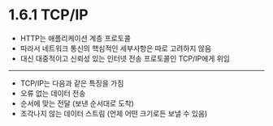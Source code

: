 # 1.6.1 TCP/IP

* HTTP는 애플리케이션 계층 프로토콜
* 따라서 네트워크 통신의 핵심적인 세부사항은 따로 고려하지 않음
* 대신 대중적이고 신뢰성 있는 인터넷 전송 프로토콜인 TCP/IP에게 위임
---
* TCP/IP는 다음과 같은 특징을 가짐
* 오류 없는 데이터 전송
* 순서에 맞는 전달 (보낸 순서대로 도착)
* 조각나지 않는 데이터 스트림 (언제 어떤 크기로든 보낼 수 있음)

